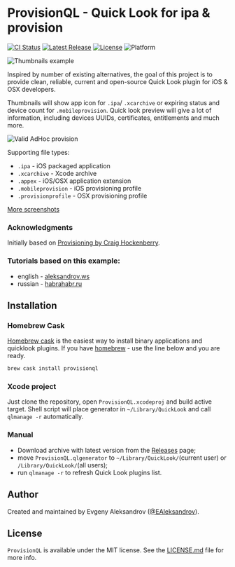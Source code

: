 # ProvisionQL - Quick Look for ipa & provision

[![CI Status](http://img.shields.io/travis/ealeksandrov/ProvisionQL.svg)](https://travis-ci.org/ealeksandrov/ProvisionQL)
[![Latest Release](https://img.shields.io/github/release/ealeksandrov/ProvisionQL.svg)](https://github.com/ealeksandrov/ProvisionQL/releases/latest)
[![License](https://img.shields.io/github/license/ealeksandrov/ProvisionQL.svg)](LICENSE.md)
![Platform](https://img.shields.io/badge/platform-macos-lightgrey.svg)

![Thumbnails example](https://raw.github.com/ealeksandrov/ProvisionQL/master/Screenshots/1.png)

Inspired by number of existing alternatives, the goal of this project is to provide clean, reliable, current and open-source Quick Look plugin for iOS & OSX developers.

Thumbnails will show app icon for `.ipa`/ `.xcarchive` or expiring status and device count for `.mobileprovision`. Quick look preview will give a lot of information, including devices UUIDs, certificates, entitlements and much more.

![Valid AdHoc provision](https://raw.github.com/ealeksandrov/ProvisionQL/master/Screenshots/2.png)

Supporting file types:

* `.ipa` - iOS packaged application
* `.xcarchive` - Xcode archive
* `.appex` - iOS/OSX application extension
* `.mobileprovision` - iOS provisioning profile
* `.provisionprofile` - OSX provisioning profile

[More screenshots](https://github.com/ealeksandrov/ProvisionQL/blob/master/Screenshots/README.md)

### Acknowledgments

Initially based on [Provisioning by Craig Hockenberry](https://github.com/chockenberry/Provisioning).

### Tutorials based on this example:

* english - [aleksandrov.ws](https://aleksandrov.ws/2014/02/25/osx-quick-look-plugin-development/)
* russian - [habrahabr.ru](http://habrahabr.ru/post/208552/)

## Installation

### Homebrew Cask

[Homebrew cask](http://caskroom.io/) is the easiest way to install binary applications and quicklook plugins. If you have [homebrew](http://brew.sh/) - use the line below and you are ready.

```sh
brew cask install provisionql
```

### Xcode project

Just clone the repository, open `ProvisionQL.xcodeproj` and build active target. Shell script will place generator in `~/Library/QuickLook` and call `qlmanage -r` automatically.

### Manual

* Download archive with latest version from the [Releases](https://github.com/ealeksandrov/ProvisionQL/releases/latest) page;
* move `ProvisionQL.qlgenerator` to `~/Library/QuickLook/`(current user) or `/Library/QuickLook/`(all users);
* run `qlmanage -r` to refresh Quick Look plugins list.

## Author

Created and maintained by Evgeny Aleksandrov ([@EAleksandrov](https://twitter.com/EAleksandrov)).

## License

`ProvisionQL` is available under the MIT license. See the [LICENSE.md](LICENSE.md) file for more info.
